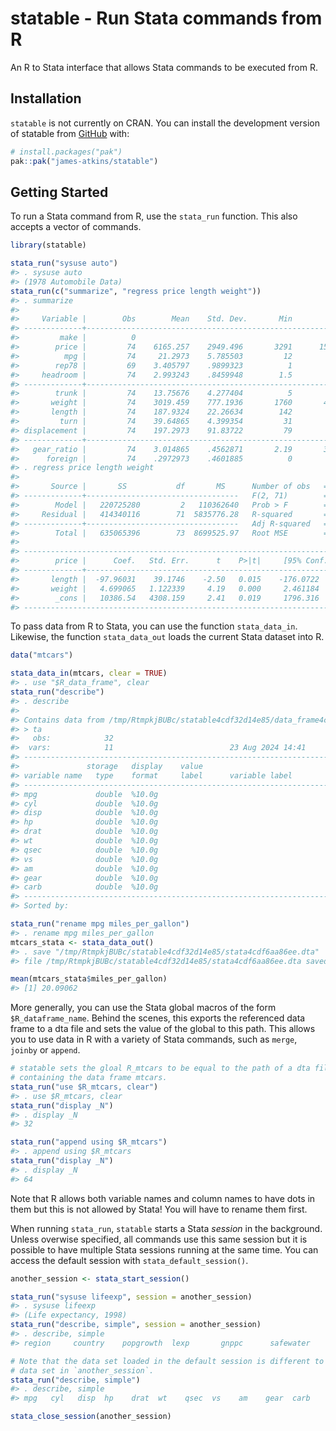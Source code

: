 
<!-- README.md is generated from README.Rmd. Please edit that file -->

# statable - Run Stata commands from R

<!-- badges: start -->
<!-- badges: end -->

An R to Stata interface that allows Stata commands to be executed from
R.

## Installation

`statable` is not currently on CRAN. You can install the development
version of statable from [GitHub](https://github.com/) with:

``` r
# install.packages("pak")
pak::pak("james-atkins/statable")
```

## Getting Started

To run a Stata command from R, use the `stata_run` function. This also
accepts a vector of commands.

``` r
library(statable)

stata_run("sysuse auto")
#> . sysuse auto
#> (1978 Automobile Data)
stata_run(c("summarize", "regress price length weight"))
#> . summarize
#> 
#>     Variable |        Obs        Mean    Std. Dev.       Min        Max
#> -------------+---------------------------------------------------------
#>         make |          0
#>        price |         74    6165.257    2949.496       3291      15906
#>          mpg |         74     21.2973    5.785503         12         41
#>        rep78 |         69    3.405797    .9899323          1          5
#>     headroom |         74    2.993243    .8459948        1.5          5
#> -------------+---------------------------------------------------------
#>        trunk |         74    13.75676    4.277404          5         23
#>       weight |         74    3019.459    777.1936       1760       4840
#>       length |         74    187.9324    22.26634        142        233
#>         turn |         74    39.64865    4.399354         31         51
#> displacement |         74    197.2973    91.83722         79        425
#> -------------+---------------------------------------------------------
#>   gear_ratio |         74    3.014865    .4562871       2.19       3.89
#>      foreign |         74    .2972973    .4601885          0          1
#> . regress price length weight
#> 
#>       Source |       SS           df       MS      Number of obs   =        74
#> -------------+----------------------------------   F(2, 71)        =     18.91
#>        Model |   220725280         2   110362640   Prob > F        =    0.0000
#>     Residual |   414340116        71  5835776.28   R-squared       =    0.3476
#> -------------+----------------------------------   Adj R-squared   =    0.3292
#>        Total |   635065396        73  8699525.97   Root MSE        =    2415.7
#> 
#> ------------------------------------------------------------------------------
#>        price |      Coef.   Std. Err.      t    P>|t|     [95% Conf. Interval]
#> -------------+----------------------------------------------------------------
#>       length |  -97.96031    39.1746    -2.50   0.015    -176.0722   -19.84838
#>       weight |   4.699065   1.122339     4.19   0.000     2.461184    6.936946
#>        _cons |   10386.54   4308.159     2.41   0.019     1796.316    18976.76
#> ------------------------------------------------------------------------------
```

To pass data from R to Stata, you can use the function `stata_data_in`.
Likewise, the function `stata_data_out` loads the current Stata dataset
into R.

``` r
data("mtcars")

stata_data_in(mtcars, clear = TRUE)
#> . use "$R_data_frame", clear
stata_run("describe")
#> . describe
#> 
#> Contains data from /tmp/RtmpkjBUBc/statable4cdf32d14e85/data_frame4cdf59d112a.d
#> > ta
#>   obs:            32                          
#>  vars:            11                          23 Aug 2024 14:41
#> -------------------------------------------------------------------------------
#>               storage   display    value
#> variable name   type    format     label      variable label
#> -------------------------------------------------------------------------------
#> mpg             double  %10.0g                
#> cyl             double  %10.0g                
#> disp            double  %10.0g                
#> hp              double  %10.0g                
#> drat            double  %10.0g                
#> wt              double  %10.0g                
#> qsec            double  %10.0g                
#> vs              double  %10.0g                
#> am              double  %10.0g                
#> gear            double  %10.0g                
#> carb            double  %10.0g                
#> -------------------------------------------------------------------------------
#> Sorted by:

stata_run("rename mpg miles_per_gallon")
#> . rename mpg miles_per_gallon
mtcars_stata <- stata_data_out()
#> . save "/tmp/RtmpkjBUBc/statable4cdf32d14e85/stata4cdf6aa86ee.dta"
#> file /tmp/RtmpkjBUBc/statable4cdf32d14e85/stata4cdf6aa86ee.dta saved

mean(mtcars_stata$miles_per_gallon)
#> [1] 20.09062
```

More generally, you can use the Stata global macros of the form
`$R_dataframe_name`. Behind the scenes, this exports the referenced data
frame to a dta file and sets the value of the global to this path. This
allows you to use data in R with a variety of Stata commands, such as
`merge`, `joinby` or `append`.

``` r
# statable sets the gloal R_mtcars to be equal to the path of a dta file
# containing the data frame mtcars.
stata_run("use $R_mtcars, clear")
#> . use $R_mtcars, clear
stata_run("display _N")
#> . display _N
#> 32

stata_run("append using $R_mtcars")
#> . append using $R_mtcars
stata_run("display _N")
#> . display _N
#> 64
```

Note that R allows both variable names and column names to have dots in
them but this is not allowed by Stata! You will have to rename them
first.

When running `stata_run`, `statable` starts a Stata *session* in the
background. Unless overwise specified, all commands use this same
session but it is possible to have multiple Stata sessions running at
the same time. You can access the default session with
`stata_default_session()`.

``` r
another_session <- stata_start_session()

stata_run("sysuse lifeexp", session = another_session)
#> . sysuse lifeexp
#> (Life expectancy, 1998)
stata_run("describe, simple", session = another_session)
#> . describe, simple
#> region     country    popgrowth  lexp       gnppc      safewater

# Note that the data set loaded in the default session is different to the
# data set in `another_session`.
stata_run("describe, simple")
#> . describe, simple
#> mpg   cyl   disp  hp    drat  wt    qsec  vs    am    gear  carb

stata_close_session(another_session)
```
